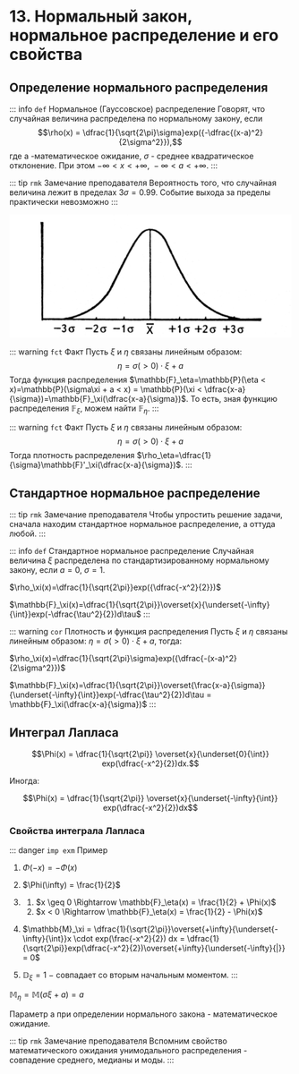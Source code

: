 # 13. Нормальный закон, нормальное распределение и его свойства

## Определение нормального распределения

::: info `def` Нормальное (Гауссовское) распределение
Говорят, что случайная величина распределена по нормальному закону, если $$\rho(x) = \dfrac{1}{\sqrt{2\pi}\sigma}exp({-\dfrac{(x-a)^2}{2\sigma^2}}),$$ где a -математическое ожидание, $\sigma$ - среднее квадратическое отклонение.
При этом $-\infty<x<+\infty, \ -\infty < a < +\infty$.
:::

::: tip `rmk` Замечание преподавателя 
Вероятность того, что случайная величина лежит в пределах $3\sigma=0.99$. Событие выхода за пределы практически невозможно 
:::

![Математические модели](../images/гаусс.png)

::: warning `fct` Факт 
Пусть $\xi$ и $\eta$ связаны линейным образом: 
$$\eta = \sigma(>0)\cdot\xi + a$$
Тогда функция распределения $\mathbb{F}_\eta=\mathbb{P}(\eta < x)=\mathbb{P}(\sigma\xi + a < x) = \mathbb{P}(\xi < \dfrac{x-a}{\sigma})=\mathbb{F}_\xi(\dfrac{x-a}{\sigma})$. То есть, зная функцию распределения $\mathbb{F}_\xi$, можем найти $\mathbb{F}_\eta$.
:::

::: warning `fct` Факт 
Пусть $\xi$ и $\eta$ связаны линейным образом: 
$$\eta = \sigma(>0)\cdot\xi + a$$
Тогда плотность распределения $\rho_\eta=\dfrac{1}{\sigma}\mathbb{F}'_\xi(\dfrac{x-a}{\sigma})$.
:::

## Стандартное нормальное распределение

::: tip `rmk` Замечание преподавателя 
Чтобы упростить решение задачи, сначала находим стандартное нормальное распределение, а оттуда любой.
:::

::: info `def` Стандартное нормальное распределение
Случайная величина $\xi$ распределена по стандартизированному нормальному закону, если $a=0, \ \sigma=1$.

$\rho_\xi(x)=\dfrac{1}{\sqrt{2\pi}}exp({\dfrac{-x^2}{2}})$

$\mathbb{F}_\xi(x)=\dfrac{1}{\sqrt{2\pi}}\overset{x}{\underset{-\infty}{\int}}exp(-\dfrac{\tau^2}{2})d\tau$
:::

::: warning `cor` Плотность и функция распределения
Пусть $\xi$ и $\eta$ связаны линейным образом: 
$\eta = \sigma(>0)\cdot\xi + a$, тогда:

$\rho_\xi(x)=\dfrac{1}{\sqrt{2\pi}\sigma}exp({\dfrac{-(x-a)^2}{2\sigma^2}})$

$\mathbb{F}_\xi(x)=\dfrac{1}{\sqrt{2\pi}}\overset{\frac{x-a}{\sigma}}{\underset{-\infty}{\int}}exp(-\dfrac{\tau^2}{2})d\tau = \mathbb{F}_\xi(\dfrac{x-a}{\sigma})$
:::

## Интеграл Лапласа

$$\Phi(x) = \dfrac{1}{\sqrt{2\pi}} \overset{x}{\underset{0}{\int}} exp(\dfrac{-x^2}{2})dx.$$

Иногда:

$$\Phi(x) = \dfrac{1}{\sqrt{2\pi}} \overset{x}{\underset{-\infty}{\int}} exp(\dfrac{-x^2}{2})dx$$

### Свойства интеграла Лапласа
::: danger `imp exm` Пример
1. $\Phi(-x)=-\Phi(x)$
2. $\Phi(\infty) = \frac{1}{2}$
3. 
    1) $x \geq 0 \Rightarrow \mathbb{F}_\eta(x) = \frac{1}{2} + \Phi(x)$
    2) $x < 0 \Rightarrow \mathbb{F}_\eta(x) = \frac{1}{2} - \Phi(x)$

4. $\mathbb{M}_\xi = \dfrac{1}{\sqrt{2\pi}}\overset{+\infty}{\underset{-\infty}{\int}}x \cdot exp(\frac{-x^2}{2}) dx = \dfrac{1}{\sqrt{2\pi}}exp(\dfrac{-x^2}{2})\overset{+\infty}{\underset{-\infty}{|}} = 0$
5. $\mathbb{D}_\xi = 1\ -$ совпадает со вторым начальным моментом.
:::

$\mathbb{M}_\eta = \mathbb{M}(\sigma \xi + a) = a$

Параметр a при определении нормального закона - математическое ожидание.

::: tip `rmk` Замечание преподавателя 
Вспомним свойство математического ожидания унимодального распределения - совпадение среднего, медианы и моды.
:::